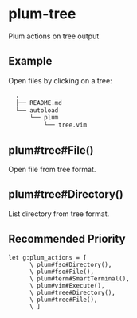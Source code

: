 # plum-tree
Plum actions on tree output

## Example
Open files by clicking on a tree:
```txt
  .
  ├── README.md
  └── autoload
      └── plum
          └── tree.vim
```

## plum#tree#File()
Open file from tree format.

## plum#tree#Directory()
List directory from tree format.

## Recommended Priority
```viml
let g:plum_actions = [
      \ plum#fso#Directory(),
      \ plum#fso#File(),
      \ plum#term#SmartTerminal(),
      \ plum#vim#Execute(),
      \ plum#tree#Directory(),
      \ plum#tree#File(),
      \ ]
```
